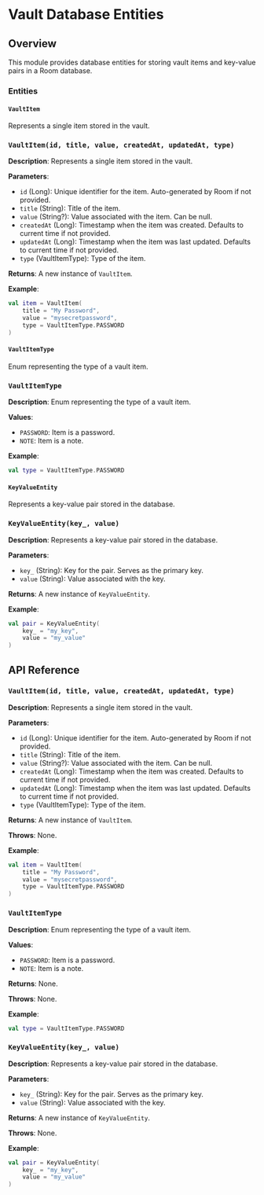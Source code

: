 Vault Database Entities
=======================

Overview
--------

This module provides database entities for storing vault items and key-value pairs in a Room database.

### Entities

#### `VaultItem`

Represents a single item stored in the vault.

### `VaultItem(id, title, value, createdAt, updatedAt, type)`

**Description**: Represents a single item stored in the vault.

**Parameters**:
- `id` (Long): Unique identifier for the item. Auto-generated by Room if not provided.
- `title` (String): Title of the item.
- `value` (String?): Value associated with the item. Can be null.
- `createdAt` (Long): Timestamp when the item was created. Defaults to current time if not provided.
- `updatedAt` (Long): Timestamp when the item was last updated. Defaults to current time if not provided.
- `type` (VaultItemType): Type of the item.

**Returns**: A new instance of `VaultItem`.

**Example**:
```kotlin
val item = VaultItem(
    title = "My Password",
    value = "mysecretpassword",
    type = VaultItemType.PASSWORD
)
```

#### `VaultItemType`

Enum representing the type of a vault item.

### `VaultItemType`

**Description**: Enum representing the type of a vault item.

**Values**:
- `PASSWORD`: Item is a password.
- `NOTE`: Item is a note.

**Example**:
```kotlin
val type = VaultItemType.PASSWORD
```

#### `KeyValueEntity`

Represents a key-value pair stored in the database.

### `KeyValueEntity(key_, value)`

**Description**: Represents a key-value pair stored in the database.

**Parameters**:
- `key_` (String): Key for the pair. Serves as the primary key.
- `value` (String): Value associated with the key.

**Returns**: A new instance of `KeyValueEntity`.

**Example**:
```kotlin
val pair = KeyValueEntity(
    key_ = "my_key",
    value = "my_value"
)
```

API Reference
-------------

### `VaultItem(id, title, value, createdAt, updatedAt, type)`

**Description**: Represents a single item stored in the vault.

**Parameters**:
- `id` (Long): Unique identifier for the item. Auto-generated by Room if not provided.
- `title` (String): Title of the item.
- `value` (String?): Value associated with the item. Can be null.
- `createdAt` (Long): Timestamp when the item was created. Defaults to current time if not provided.
- `updatedAt` (Long): Timestamp when the item was last updated. Defaults to current time if not provided.
- `type` (VaultItemType): Type of the item.

**Returns**: A new instance of `VaultItem`.

**Throws**: None.

**Example**:
```kotlin
val item = VaultItem(
    title = "My Password",
    value = "mysecretpassword",
    type = VaultItemType.PASSWORD
)
```

### `VaultItemType`

**Description**: Enum representing the type of a vault item.

**Values**:
- `PASSWORD`: Item is a password.
- `NOTE`: Item is a note.

**Returns**: None.

**Throws**: None.

**Example**:
```kotlin
val type = VaultItemType.PASSWORD
```

### `KeyValueEntity(key_, value)`

**Description**: Represents a key-value pair stored in the database.

**Parameters**:
- `key_` (String): Key for the pair. Serves as the primary key.
- `value` (String): Value associated with the key.

**Returns**: A new instance of `KeyValueEntity`.

**Throws**: None.

**Example**:
```kotlin
val pair = KeyValueEntity(
    key_ = "my_key",
    value = "my_value"
)
```